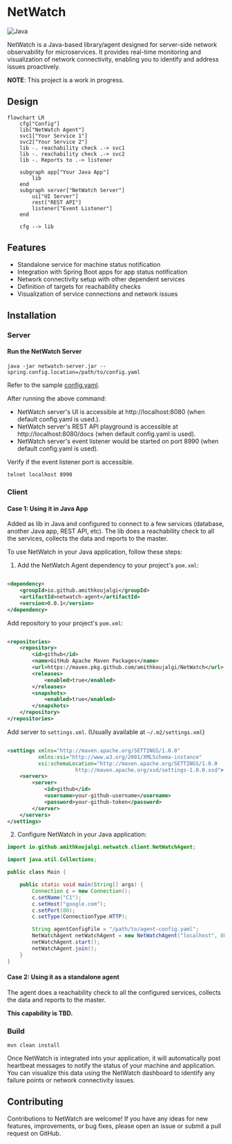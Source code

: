 # NetWatch

![Java](https://img.shields.io/badge/Java-17_+-green.svg?style=just-the-message&labelColor=gray)

NetWatch is a Java-based library/agent designed for server-side network observability for
microservices. It provides real-time
monitoring and visualization of network connectivity, enabling you to identify and address issues
proactively.

**NOTE**: This project is a work in progress.

## Design

```mermaid
flowchart LR
    cfg["Config"]
    lib["NetWatch Agent"]
    svc1["Your Service 1"]
    svc2["Your Service 2"]
    lib -. reachability check .-> svc1
    lib -. reachability check .-> svc2
    lib -. Reports to .-> listener

    subgraph app["Your Java App"]
        lib
    end
    subgraph server["NetWatch Server"]
        ui["UI Server"]
        rest["REST API"]
        listener["Event Listener"]
    end

    cfg --> lib
```

## Features

- Standalone service for machine status notification
- Integration with Spring Boot apps for app status notification
- Network connectivity setup with other dependent services
- Definition of targets for reachability checks
- Visualization of service connections and network issues

## Installation

### Server

#### Run the NetWatch Server

```shell
java -jar netwatch-server.jar --spring.config.location=/path/to/config.yaml
```

Refer to the
sample [config.yaml](https://github.com/amithkoujalgi/NetWatch/blob/main/server/src/main/resources/application.yaml).

After running the above command:

- NetWatch server's UI is accessible at http://localhost:8080 (when default config.yaml is used.).
- NetWatch server's REST API playground is accessible at http://localhost:8080/docs (when default config.yaml is used).
- NetWatch server's event listener would be started on port 8990 (when default config.yaml is used).

Verify if the event listener port is accessible.

```shell
telnet localhost 8990
```

### Client

#### Case 1: Using it in Java App

Added as lib in Java and configured to connect to a few services (database, another Java app, REST
API, etc).
The lib does a reachability check to all the services, collects the data and reports to the master.

To use NetWatch in your Java application, follow these steps:

1. Add the NetWatch Agent dependency to your project's `pom.xml`:

```xml

<dependency>
    <groupId>io.github.amithkoujalgi</groupId>
    <artifactId>netwatch-agent</artifactId>
    <version>0.0.1</version>
</dependency>
```

Add repository to your project's `pom.xml`:

```xml

<repositories>
    <repository>
        <id>github</id>
        <name>GitHub Apache Maven Packages</name>
        <url>https://maven.pkg.github.com/amithkoujalgi/NetWatch</url>
        <releases>
            <enabled>true</enabled>
        </releases>
        <snapshots>
            <enabled>true</enabled>
        </snapshots>
    </repository>
</repositories>
```

Add server to `settings.xml`. (Usually available at `~/.m2/settings.xml`)

```xml

<settings xmlns="http://maven.apache.org/SETTINGS/1.0.0"
          xmlns:xsi="http://www.w3.org/2001/XMLSchema-instance"
          xsi:schemaLocation="http://maven.apache.org/SETTINGS/1.0.0
                      http://maven.apache.org/xsd/settings-1.0.0.xsd">
    <servers>
        <server>
            <id>github</id>
            <username>your-github-username</username>
            <password>your-github-token</password>
        </server>
    </servers>
</settings>
```

2. Configure NetWatch in your Java application:

```java
import io.github.amithkoujalgi.netwatch.client.NetWatchAgent;

import java.util.Collections;

public class Main {

    public static void main(String[] args) {
        Connection c = new Connection();
        c.setName("C1");
        c.setHost("google.com");
        c.setPort(80);
        c.setType(ConnectionType.HTTP);

        String agentConfigFile = "/path/to/agent-config.yaml";
        NetWatchAgent netWatchAgent = new NetWatchAgent("localhost", 8080, agentConfigFile);
        netWatchAgent.start();
        netWatchAgent.join();
    }
}
```

#### Case 2: Using it as a standalone agent

The agent does a reachability check to all the configured services, collects the data and reports to
the master.

**This capability is TBD.**

### Build

```shell
mvn clean install
```

Once NetWatch is integrated into your application, it will automatically post heartbeat messages to
notify the status of
your machine and application.
You can visualize this data using the NetWatch dashboard to identify any failure points or network
connectivity issues.

## Contributing

Contributions to NetWatch are welcome! If you have any ideas for new features, improvements, or bug
fixes, please open
an issue or submit a pull request on GitHub.

